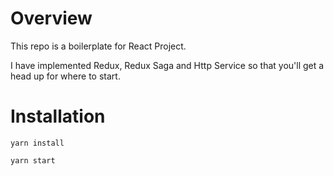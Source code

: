 # Overview 

This repo is a boilerplate for React Project. 

I have implemented Redux, Redux Saga and Http Service so that you'll get a head up for where to start. 

# Installation

```
yarn install
```

```
yarn start
```
